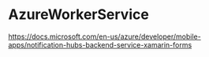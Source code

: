 # AzureWorkerService


https://docs.microsoft.com/en-us/azure/developer/mobile-apps/notification-hubs-backend-service-xamarin-forms


